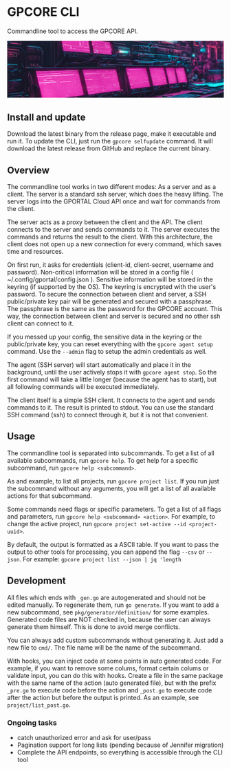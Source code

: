 # GPCORE CLI

Commandline tool to access the GPCORE API.

![header](logo.png)


## Install and update

Download the latest binary from the release page, make it executable and run it.
To update the CLI, just run the ```gpcore selfupdate``` command. It will download the
latest release from GitHub and replace the current binary.

## Overview

The commandline tool works in two different modes: As a server and as a client.
The server is a standard ssh server, which does the heavy lifting. The server
logs into the GPORTAL Cloud API once and wait for commands from the client.

The server acts as a proxy between the client and the API. The client connects
to the server and sends commands to it. The server executes the commands and
returns the result to the client. With this architecture, the client does not
open up a new connection for every command, which saves time and resources.

On first run, it asks for credentials (client-id, client-secret, username and
password). Non-critical information will be stored in a config file
( ~/.config/gportal/config.json ). Sensitive information will be stored in the
keyring (if supported by the OS). The keyring is encrypted with the user's
password. To secure the connection between client and server, a SSH public/private
key pair will be generated and secured with a passphrase. The passphrase is
the same as the password for the GPCORE account. This way, the connection
between client and server is secured and no other ssh client can connect to it.

If you messed up your config, the sensitive data in the keyring or the public/private
key, you can reset everything with the ```gpcore agent setup``` command. Use the
```--admin``` flag to setup the admin credentials as well.

The agent (SSH server) will start automatically and place it in the background,
until the user actively stops it with ```gpcore agent stop```. So the first command will
take a little longer (because the agent has to start), but all following commands
will be executed immediately.

The client itself is a simple SSH client. It connects to the agent and sends
commands to it. The result is printed to stdout. You can use the standard
SSH command (ssh) to connect through it, but it is not that convenient.

## Usage

The commandline tool is separated into subcommands. To get a list of all
available subcommands, run ```gpcore help```. To get help for a specific
subcommand, run ```gpcore help <subcommand>```.

As and example, to list all projects, run ```gpcore project list```. If you run
just the subcommand without any arguments, you will get a list of all available
actions for that subcommand.

Some commands need flags or specific parameters. To get a list of all flags and
parameters, run ```gpcore help <subcommand> <action>```. For example, to change
the active project, run ```gpcore project set-active --id <project-uuid>```.

By default, the output is formatted as a ASCII table. If you want to pass the
output to other tools for processing, you can append the flag ```--csv``` or
```--json```. For example: ```gpcore project list --json | jq 'length```

## Development

All files which ends with ```_gen.go``` are autogenerated and should not be
edited manually. To regenerate them, run ```go generate```. If you want to
add a new subcommand, see ```pkg/generator/definition/``` for some examples.
Generated code files are NOT checked in, because the user can always generate
them himself. This is done to avoid merge conflicts.

You can always add custom subcommands without generating it. Just add a new
file to ```cmd/```. The file name will be the name of the subcommand.

With hooks, you can inject code at some points in auto generated code. For
example, if you want to remove some colums, format certain colums or validate
input, you can do this with hooks. Create a file in the same package with the
same name of the action (auto generated file), but with the prefix ```_pre.go```
to execute code before the action and ```_post.go``` to execute code after the
action but before the output is printed. As an example, see ```project/list_post.go```.


### Ongoing tasks

* catch unauthorized error and ask for user/pass
* Pagination support for long lists (pending because of Jennifer migration)
* Complete the API endpoints, so everything is accessible through the CLI tool
